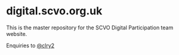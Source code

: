 # digital.scvo.org.uk

This is the master repository for the SCVO Digital Participation team website.

Enquiries to [@clry2](https://github.com/clry2)
